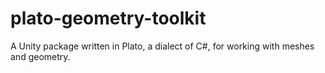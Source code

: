 # plato-geometry-toolkit
A Unity package written in Plato, a dialect of C#, for working with meshes and geometry. 
